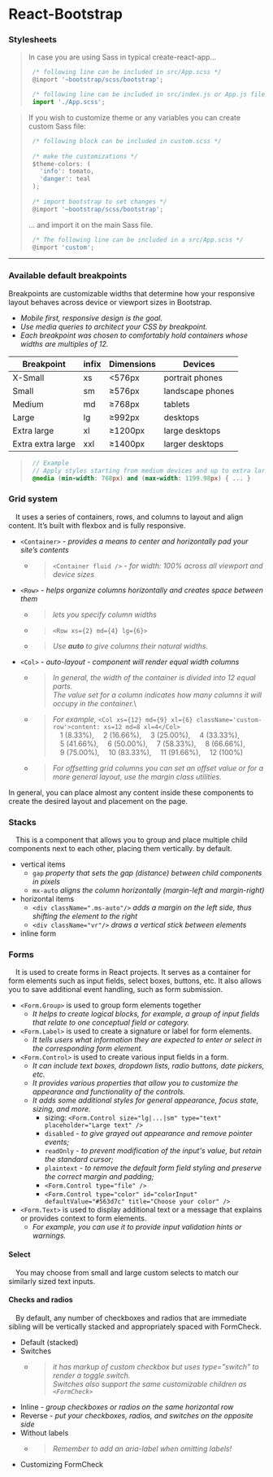 # React-Bootstrap

### Stylesheets

> In case you are using Sass in typical create-react-app...
> ```javascript
>  /* following line can be included in src/App.scss */
>  @import '~bootstrap/scss/bootstrap';
> 
>  /* following line can be included in src/index.js or App.js file */
>  import './App.scss';
> ```

> If you wish to customize theme or any variables you can create custom Sass file:
> ```javascript
>  /* following block can be included in custom.scss */
>  
>  /* make the customizations */
>  $theme-colors: (
>    'info': tomato,
>    'danger': teal
>  );
>  
>  /* import bootstrap to set changes */
>  @import '~bootstrap/scss/bootstrap';
> ```
> ... and import it on the main Sass file.
> ```javascript
>  /* The following line can be included in a src/App.scss */
>  @import 'custom';
> ```

- - -

### Available default breakpoints
Breakpoints are customizable widths that determine how your responsive layout behaves across device or viewport sizes in Bootstrap.
  * _Mobile first, responsive design is the goal._
  * _Use media queries to architect your CSS by breakpoint._
  * _Each breakpoint was chosen to comfortably hold containers whose widths are multiples of 12._

|      Breakpoint   | infix | Dimensions |     Devices      |
|-------------------|-------|------------|------------------|
|     X-Small       |	xs    |	 <576px  	 |  portrait phones |
|      Small        |	sm	   |  ≥576px	   | landscape phones |
|      Medium       |	md	   |	 ≥768px	   |      tablets     |
|      Large        | lg	  	|	 ≥992px	   |      desktops    |
|    Extra large    | xl	   |  ≥1200px   |  large desktops  |
| Extra extra large | xxl   |	 ≥1400px   |  larger desktops |

>```sass
>  // Example
>  // Apply styles starting from medium devices and up to extra large devices
>  @media (min-width: 768px) and (max-width: 1199.98px) { ... }
>```

### Grid system
&emsp;It uses a series of containers, rows, and columns to layout and align content. It’s built with flexbox and is fully responsive. 
* `<Container>` - _provides a means to center and horizontally pad your site’s contents_
  - > `<Container fluid />` - _for width: 100% across all viewport and device sizes_
* `<Row>` - _helps organize columns horizontally and creates space between them_
  - > _lets you specify column widths_
  - > ``<Row xs={2} md={4} lg={6}>``
  - > _Use **auto** to give columns their natural widths._
* `<Col>` - _auto-layout - component will render equal width columns_
  - > _In general, the width of the container is divided into 12 equal parts._\
      _The value set for a column indicates how many columns it will occupy in the container._\
  - > _For example,_ `<Col xs={12} md={9} xl={6} className='custom-row'>content: xs=12 md=8 xl=4</Col>`\
      &emsp;1 (8.33%), &emsp;2 (16.66%), &emsp;3 (25.00%), &emsp;4 (33.33%),\
      &emsp;5 (41.66%), &emsp;6 (50.00%), &emsp;7 (58.33%), &emsp;8 (66.66%),\
      &emsp;9 (75.00%), &emsp;10 (83.33%), &emsp;11 (91.66%), &emsp;12 (100%)
  - > _For offsetting grid columns you can set an offset value or for a more general layout, use the margin class utilities._
      
In general, you can place almost any content inside these components to create the desired layout and placement on the page.

### Stacks
&emsp;This is a component that allows you to group and place multiple child components next to each other, placing them vertically. by default.
* vertical items
  - ``gap`` _property that sets the gap (distance) between child components in pixels_
  - ``mx-auto`` _aligns the column horizontally (margin-left and margin-right)_
* horizontal items
  - ``<div className=".ms-auto"/>`` _adds a margin on the left side, thus shifting the element to the right_
  - ``<div className="vr"/>`` _draws a vertical stick between elements_
* inline form

### Forms
&emsp;It is used to create forms in React projects. It serves as a container for form elements such as input fields, select boxes, buttons, etc. It also allows you to save additional event handling, such as form submission.
* ``<Form.Group>`` is used to group form elements together
  - _It helps to create logical blocks, for example, a group of input fields that relate to one conceptual field or category._
* ``<Form.Label>`` is used to create a signature or label for form elements.
  - _It tells users what information they are expected to enter or select in the corresponding form element._
* ``<Form.Control>`` is used to create various input fields in a form.
  - _It can include text boxes, dropdown lists, radio buttons, date pickers, etc._
  - _It provides various properties that allow you to customize the appearance and functionality of the controls._
  - _It adds some additional styles for general appearance, focus state, sizing, and more._
    + sizing: ``<Form.Control size="lg|...|sm" type="text" placeholder="Large text" />``
    + ``disabled`` - _to give grayed out appearance and remove pointer events;_
    + ``readOnly`` - _to prevent modification of the input's value, but retain the standard cursor;_
    + ``plaintext`` - _to remove the default form field styling and preserve the correct margin and padding;_
    + ``<Form.Control type="file" />``
    + ``<Form.Control type="color" id="colorInput" defaultValue="#563d7c" title="Choose your color" />``
* ``<Form.Text>`` is used to display additional text or a message that explains or provides context to form elements.
  - _For example, you can use it to provide input validation hints or warnings._

#### Select
&emsp;You may choose from small and large custom selects to match our similarly sized text inputs.

#### Checks and radios
&emsp;By default, any number of checkboxes and radios that are immediate sibling will be vertically stacked and appropriately spaced with FormCheck.
* Default (stacked)
* Switches
  - > _it has markup of custom checkbox but uses type="switch" to render a toggle switch.\
    > Switches also support the same customizable children as `<FormCheck>`_
* Inline - _group checkboxes or radios on the same horizontal row_
* Reverse - _put your checkboxes, radios, and switches on the opposite side_
* Without labels
  - > _Remember to add an aria-label when omitting labels!_
* Customizing FormCheck





